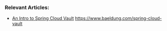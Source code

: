 ### Relevant Articles:
- [An Intro to Spring Cloud Vault](https://www.baeldung.com/spring-cloud-vault)
https://www.baeldung.com/spring-cloud-vault

